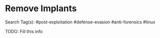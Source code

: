 # Remove Implants

Search Tag(s): #post-exploitation #defense-evasion #anti-forensics #linux

TODO: Fill this info
